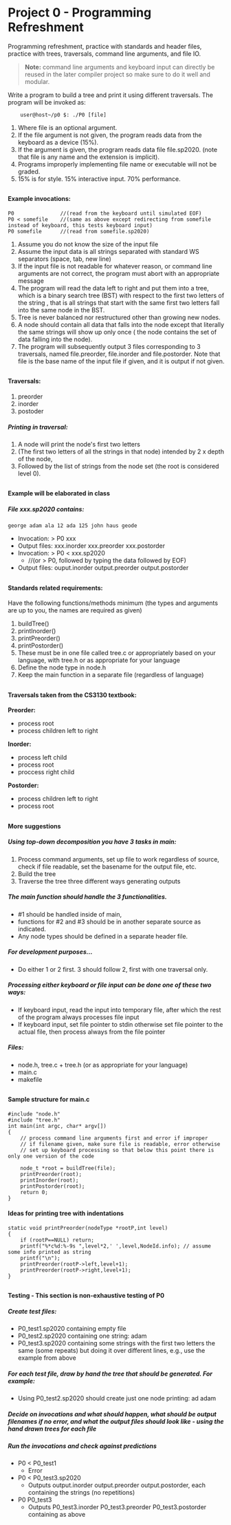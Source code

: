 # Project 0 - Programming Refreshment
Programming refreshment, practice with standards and header files, practice with trees, traversals, command line arguments, and file IO.

> **Note:** command line arguments and keyboard input can directly be reused in the later compiler project so make sure to do it well and modular.

Write a program to build a tree and print it using different traversals. The program will be invoked as:
```
	user@host~/p0 $: ./P0 [file]
```
1. Where file is an optional argument.
2. If the file argument is not given, the program reads data from the keyboard as a device (15%).
3. If the argument is given, the program reads data file file.sp2020. (note that file is any name and the extension is implicit).
4. Programs improperly implementing file name or executable will not be graded.
5. 15% is for style. 15% interactive input. 70% performance.

##

#### Example invocations:
```
P0               //(read from the keyboard until simulated EOF)
P0 < somefile    //(same as above except redirecting from somefile instead of keyboard, this tests keyboard input)
P0 somefile      //(read from somefile.sp2020)
```
1. Assume you do not know the size of the input file
2. Assume the input data is all strings separated with standard WS separators (space, tab, new line)
3. If the input file is not readable for whatever reason, or command line arguments are not correct, the program must abort with an appropriate message
4. The program will read the data left to right and put them into a tree, which is a binary search tree (BST) with respect to the first two letters of the string , that is all strings that start with the same first two letters fall into the same node in the BST.
5. Tree is never balanced nor restructured other than growing new nodes.
6. A node should contain all data that falls into the node except that literally the same strings will show up only once ( the node contains the set of data falling into the node).
7. The program will subsequently output 3 files corresponding to 3 traversals, named file.preorder, file.inorder and file.postorder. Note that file is the base name of the input file if given, and it is output if not given.

##

#### Traversals:
1. preorder
2. inorder
3. postoder

##### Printing in traversal: 
1. A node will print the node's first two letters 
2. (The first two letters of all the strings in that node) intended by 2 x depth of the node, 
3. Followed by the list of strings from the node set (the root is considered level 0).

##

#### Example will be elaborated in class
##### File xxx.sp2020 contains:
```
george adam ala 12 ada 125 john haus geode
```
- Invocation: > P0 xxx
- Output files: xxx.inorder xxx.preorder xxx.postorder
- Invocation: > P0 < xxx.sp2020
	- //(or > P0, followed by typing the data followed by EOF)
- Output files: ouput.inorder output.preorder output.postorder

##
	
#### Standards related requirements:
Have the following functions/methods minimum (the types and arguments are up to you, the names are required as given)
1. buildTree()
2. printInorder()
3. printPreorder()
5. printPostorder()
6. These must be in one file called tree.c or appropriately based on your language, with tree.h or as appropriate for your language
7. Define the node type in node.h
8. Keep the main function in a separate file (regardless of language)

##

#### Traversals taken from the CS3130 textbook:
**Preorder:**
- process root
- process children left to right

**Inorder:**
- process left child
- process root
- proccess right child
		
**Postorder:**
- process children left to right
- process root

##

#### More suggestions
##### Using top-down decomposition you have 3 tasks in main:
1. Process command arguments, set up file to work regardless of source, check if file readable, set the basename for the output file, etc.
2. Build the tree
3. Traverse the tree three different ways generating outputs

##### The main function should handle the 3 functionalities. 
- #1 should be handled inside of main, 
- functions for #2 and #3 should be in another separate source as indicated. 
- Any node types should be defined in a separate header file.   

##### For development purposes...
- Do either 1 or 2 first. 3 should follow 2, first with one traversal only.

##### Processing either keyboard or file input can be done one of these two ways:
- If keyboard input, read the input into temporary file, after which the rest of the program always processes file input
- If keyboard input, set file pointer to stdin otherwise set file pointer to the actual file, then process always from the file pointer

##### Files:
- node.h, tree.c + tree.h (or as appropriate for your language)
- main.c
- makefile

##

#### Sample structure for main.c
```
#include "node.h"
#include "tree.h"
int main(int argc, char* argv[]) 
{
	// process command line arguments first and error if improper
	// if filename given, make sure file is readable, error otherwise
	// set up keyboard processing so that below this point there is only one version of the code

	node_t *root = buildTree(file);
	printPreorder(root);
	printInorder(root);
	printPostorder(root);
	return 0;
}
```

#### Ideas for printing tree with indentations
```
static void printPreorder(nodeType *rootP,int level) 
{
	if (rootP==NULL) return;
	printf("%*c%d:%-9s ",level*2,' ',level,NodeId.info); // assume some info printed as string
	printf("\n");
	printPreorder(rootP->left,level+1);
	printPreorder(rootP->right,level+1);
}
```

##

#### Testing - This section is non-exhaustive testing of P0
##### Create test files:
- P0_test1.sp2020 containing empty file
- P0_test2.sp2020 containing one string: adam
- P0_test3.sp2020 containing some strings with the first two letters the same (some repeats) but doing it over different lines, e.g., use the example from above

##### For each test file, draw by hand the tree that should be generated. For example:
- Using P0_test2.sp2020 should create just one node printing:  ad adam

##### Decide on invocations and what should happen, what should be output filenames if no error, and what the output files should look like - using the hand drawn trees for each file
##### Run the invocations and check against predictions
- P0 < P0_test1
	- Error
- P0 < P0_test3.sp2020
	- Outputs output.inorder output.preorder output.postorder, each containing the strings (no repetitions)
- P0 P0_test3
	- Outputs P0_test3.inorder P0_test3.preorder P0_test3.postorder containing as above
	




